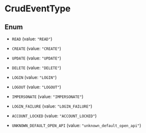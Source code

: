 

# CrudEventType

## Enum


* `READ` (value: `"READ"`)

* `CREATE` (value: `"CREATE"`)

* `UPDATE` (value: `"UPDATE"`)

* `DELETE` (value: `"DELETE"`)

* `LOGIN` (value: `"LOGIN"`)

* `LOGOUT` (value: `"LOGOUT"`)

* `IMPERSONATE` (value: `"IMPERSONATE"`)

* `LOGIN_FAILURE` (value: `"LOGIN_FAILURE"`)

* `ACCOUNT_LOCKED` (value: `"ACCOUNT_LOCKED"`)

* `UNKNOWN_DEFAULT_OPEN_API` (value: `"unknown_default_open_api"`)



